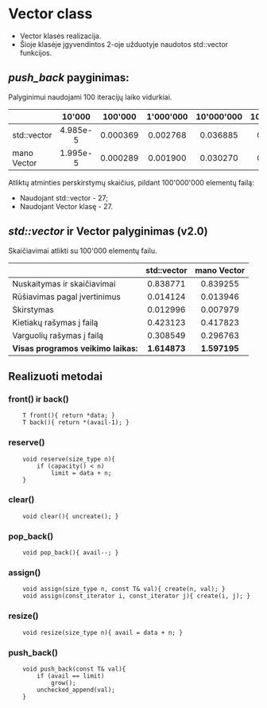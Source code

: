 # Vector class

* Vector klasės realizacija.
* Šioje klasėje įgyvendintos 2-oje užduotyje naudotos std::vector funkcijos.
## *push_back* payginimas:
Palyginimui naudojami 100 iteracijų laiko vidurkiai.

|                             | 10'000   | 100'000  | 1'000'000 | 10'000'000 | 100'000'000 |
| --------------------------- | :---:    | :---:    | :---:     | :---:      | :---:       |
| std::vector                 | 4.985e-5 | 0.000369 | 0.002768  | 0.036885   | 0.299628    |
| mano Vector                 | 1.995e-5 | 0.000289 | 0.001900  | 0.030270   | 0.215559    |

Atliktų atminties perskirstymų skaičius, pildant 100'000'000 elementų failą:

* Naudojant std::vector - 27;
* Naudojant Vector klasę - 27.

## *std::vector* ir Vector palyginimas (v2.0)
Skaičiavimai atlikti su 100'000 elementų failu.

|                                     | std::vector  | mano Vector  |
| ----------------------------------- | :---:        | :---:        |
| Nuskaitymas ir skaičiavimai         | 0.838771     | 0.839255     |
| Rūšiavimas pagal įvertinimus        | 0.014124     | 0.013946     |
| Skirstymas                          | 0.012996     | 0.007979     |
| Kietiakų rašymas į failą            | 0.423123     | 0.417823     |
| Varguolių rašymas į failą           | 0.308549     | 0.296763     |
| **Visas programos veikimo laikas:** | **1.614873** | **1.597195** |

## Realizuoti metodai
### front() ir back()
        T front(){ return *data; }
        T back(){ return *(avail-1); }
### reserve()
        void reserve(size_type n){
            if (capacity() < n)
                limit = data + n;
        }
### clear()
        void clear(){ uncreate(); }
### pop_back()
        void pop_back(){ avail--; }
### assign()
        void assign(size_type n, const T& val){ create(n, val); }
        void assign(const_iterator i, const_iterator j){ create(i, j); }
### resize()
        void resize(size_type n){ avail = data + n; }
### push_back()
        void push_back(const T& val){
            if (avail == limit)
                grow();
            unchecked_append(val);
        }